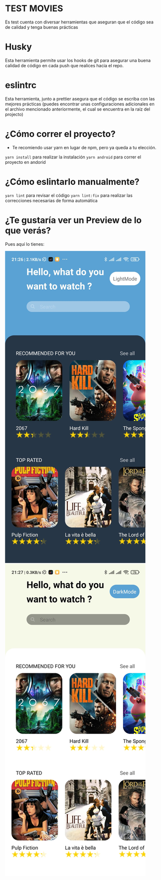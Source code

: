# TEST MOVIES

Es test cuenta con diversar herramientas que aseguran que el código sea de calidad y tenga buenas prácticas

# Husky

Esta herramienta permite usar los hooks de git para asegurar una buena calidad de código en cada push que realices hacia el repo.

# eslintrc

Esta herramienta, junto a prettier asegura que el código se escriba con las mejores prácticas (puedes encontrar unas configuraciones adicionales en el archivo mencionado anteriormente, el cual se encuentra en la raíz del projecto)

# ¿Cómo correr el proyecto?

- Te recomiendo usar yarn en lugar de npm, pero ya queda a tu elección.

`yarn install` para realizar la instalación
`yarn android` para correr el proyecto en andorid

# ¿Cómo eslintarlo manualmente?

`yarn lint` para revisar el código
`yarn lint:fix` para realizar las correcciones necesarias de forma automática

# ¿Te gustaría ver un Preview de lo que verás?

Pues aquí lo tienes:


![DarkTheme](./.readme-static/darkTheme.jpg)
![LightTheme](./.readme-static/lightTheme.jpg)
